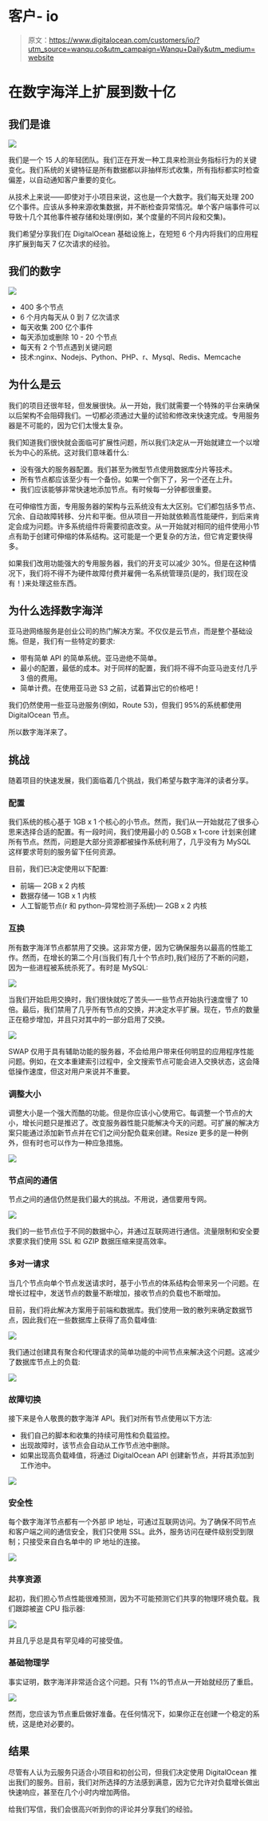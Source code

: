 # 客户- io

> 原文：<https://www.digitalocean.com/customers/io/?utm_source=wanqu.co&utm_campaign=Wanqu+Daily&utm_medium=website>

# 在数字海洋上扩展到数十亿

## 我们是谁

![](img/4e9714cd1b4c146d0ddf353701b50f63.png)

我们是一个 15 人的年轻团队。我们正在开发一种工具来检测业务指标行为的关键变化。我们系统的关键特征是所有数据都以非抽样形式收集，所有指标都实时检查偏差，以自动通知客户重要的变化。

从技术上来说——即使对于小项目来说，这也是一个大数字。我们每天处理 200 亿个事件。应该从多种来源收集数据，并不断检查异常情况。单个客户端事件可以导致十几个其他事件被存储和处理(例如，某个度量的不同片段和交集)。

我们希望分享我们在 DigitalOcean 基础设施上，在短短 6 个月内将我们的应用程序扩展到每天 7 亿次请求的经验。

## 我们的数字

![](img/0516a61dcbd13271dc6ae8681d716bd7.png)

*   400 多个节点
*   6 个月内每天从 0 到 7 亿次请求
*   每天收集 200 亿个事件
*   每天添加或删除 10 - 20 个节点
*   每天有 2 个节点遇到关键问题
*   技术:nginx、Nodejs、Python、PHP、r、Mysql、Redis、Memcache

## 为什么是云

我们的项目还很年轻，但发展很快。从一开始，我们就需要一个特殊的平台来确保以后架构不会阻碍我们。一切都必须通过大量的试验和修改来快速完成。专用服务器是不可能的，因为它们太慢太复杂。

我们知道我们很快就会面临可扩展性问题，所以我们决定从一开始就建立一个以增长为中心的系统。这对我们意味着什么:

*   没有强大的服务器配置。我们甚至为微型节点使用数据库分片等技术。
*   所有节点都应该至少有一个备份。如果一个倒下了，另一个还在上升。
*   我们应该能够非常快速地添加节点。有时候每一分钟都很重要。

在可伸缩性方面，专用服务器的架构与云系统没有太大区别。它们都包括多节点、冗余、自动故障转移、分片和平衡。但从项目一开始就依赖高性能硬件，到后来肯定会成为问题。许多系统组件将需要彻底改变。从一开始就对相同的组件使用小节点有助于创建可伸缩的体系结构。这可能是一个更复杂的方法，但它肯定要快得多。

如果我们改用功能强大的专用服务器，我们的开支可以减少 30%。但是在这种情况下，我们将不得不为硬件故障付费并雇佣一名系统管理员(是的，我们现在没有！)来处理这些东西。

## 为什么选择数字海洋

亚马逊网络服务是创业公司的热门解决方案。不仅仅是云节点，而是整个基础设施。但是，我们有一些特定的要求:

*   带有简单 API 的简单系统。亚马逊绝不简单。
*   最小的配置，最低的成本。对于同样的配置，我们将不得不向亚马逊支付几乎 3 倍的费用。
*   简单计费。在使用亚马逊 S3 之前，试着算出它的价格吧！

我们仍然使用一些亚马逊服务(例如，Route 53)，但我们 95%的系统都使用 DigitalOcean 节点。

所以数字海洋来了。

## 挑战

随着项目的快速发展，我们面临着几个挑战，我们希望与数字海洋的读者分享。

### 配置

我们系统的核心基于 1GB x 1 个核心的小节点。然而，我们从一开始就花了很多心思来选择合适的配置。有一段时间，我们使用最小的 0.5GB x 1-core 计划来创建所有节点。然而，问题是大部分资源都被操作系统利用了，几乎没有为 MySQL 这样要求苛刻的服务留下任何资源。

目前，我们已决定使用以下配置:

*   前端— 2GB x 2 内核
*   数据存储— 1GB x 1 内核
*   人工智能节点(r 和 python–异常检测子系统)— 2GB x 2 内核

### 互换

所有数字海洋节点都禁用了交换。这非常方便，因为它确保服务以最高的性能工作。然而，在增长的第二个月(当我们有几十个节点时),我们经历了不断的问题，因为一些进程被系统杀死了。有时是 MySQL:

![](img/1e9ebfe7a07190be5b853b0c743c9b63.png)

当我们开始启用交换时，我们很快就吃了苦头—一些节点开始执行速度慢了 10 倍。最后，我们禁用了几乎所有节点的交换，并决定水平扩展。现在，节点的数量正在稳步增加，并且只对其中的一部分启用了交换。

![](img/9dfb3d78b8e30d4f6e1903f0f143eba2.png)

SWAP 仅用于具有辅助功能的服务器，不会给用户带来任何明显的应用程序性能问题。例如，在文本重建索引过程中，全文搜索节点可能会进入交换状态，这会降低操作速度，但这对用户来说并不重要。

### 调整大小

调整大小是一个强大而酷的功能。但是你应该小心使用它。每调整一个节点的大小，增长问题只是推迟了。改变服务器性能只能解决今天的问题。可扩展的解决方案只能通过添加新节点并在它们之间分配负载来创建。Resize 更多的是一种例外，但有时也可以作为一种应急措施。

![](img/3784b8c325a99dd3889127b1ea0e9930.png)

### 节点间的通信

节点之间的通信仍然是我们最大的挑战。不用说，通信要用专网。

![](img/face9f17eda5fb3f81ec6a3eff1465c5.png)

我们的一些节点位于不同的数据中心，并通过互联网进行通信。流量限制和安全要求要求我们使用 SSL 和 GZIP 数据压缩来提高效率。

### 多对一请求

当几个节点向单个节点发送请求时，基于小节点的体系结构会带来另一个问题。在增长过程中，发送节点的数量不断增加，接收节点的负载也不断增加。

目前，我们将此解决方案用于前端和数据库。我们使用一致的散列来确定数据节点，因此我们在一些数据库上获得了高负载峰值:

![](img/ed04e029b788d5058aea481561c4b60a.png)

我们通过创建具有聚合和代理请求的简单功能的中间节点来解决这个问题。这减少了数据库节点上的负载:

![](img/0393d7c16454e4ada0c8dc03cc939c0d.png)

### 故障切换

接下来是令人敬畏的数字海洋 API。我们对所有节点使用以下方法:

*   我们自己的脚本和收集的持续可用性和负载监控。
*   出现故障时，该节点会自动从工作节点池中删除。
*   如果出现高负载峰值，将通过 DigitalOcean API 创建新节点，并将其添加到工作池中。

![](img/69a5dbef8108a96062b75af37c91b6a8.png)

### 安全性

每个数字海洋节点都有一个外部 IP 地址，可通过互联网访问。为了确保不同节点和客户端之间的通信安全，我们只使用 SSL。此外，服务访问在硬件级别受到限制；只接受来自白名单中的 IP 地址的连接。

![](img/bfbcfc4cbb4be24efb6f948883ada439.png)

### 共享资源

起初，我们担心节点性能很难预测，因为不可能预测它们共享的物理环境负载。我们跟踪被盗 CPU 指示器:

![](img/32383ac3ef328263c0ec23ab4c86d6d7.png)

并且几乎总是具有罕见峰的可接受值。

### 基础物理学

事实证明，数字海洋非常适合这个问题。只有 1%的节点从一开始就经历了重启。

![](img/c7009e8381323300f1ff7deb085b9601.png)

然而，您应该为节点重启做好准备。在任何情况下，如果你正在创建一个稳定的系统，这是绝对必要的。

## 结果

尽管有人认为云服务只适合小项目和初创公司，但我们决定使用 DigitalOcean 推出我们的服务。目前，我们对所选择的方法感到满意，因为它允许对负载增长做出快速响应，甚至在几个小时内增加两倍。

给我们写信，我们会很高兴听到你的评论并分享我们的经验。